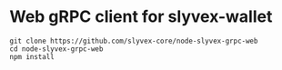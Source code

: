 # Web gRPC client for slyvex-wallet

```
git clone https://github.com/slyvex-core/node-slyvex-grpc-web
cd node-slyvex-grpc-web
npm install
```
